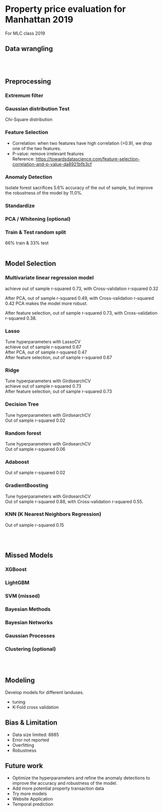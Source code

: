 # Property price evaluation for Manhattan 2019
For MLC class 2019

## Data wrangling
<br> 

## Preprocessing
### Extremum filter
### Gaussian distribution Test
Chi-Square distribution
### Feature Selection
- Correlation: when two features have high correlation (>0.9), we drop one of the two features.
- P-value: remove irrelevant features  
Reference: https://towardsdatascience.com/feature-selection-correlation-and-p-value-da8921bfb3cf  
### Anomaly Detection
Isolate forest sacrifices 5.6% accuracy of the out of sample, but improve the robustness of the model by 11.0%.
### Standardize
### PCA / Whitening (optional)
### Train & Test random split
66% train & 33% test
<br> 

## Model Selection

### Multivariate linear regression model
achieve out of sample r-squared 0.73, with Cross-validation r-squared 0.32

After PCA, out of sample r-squared 0.49, with Cross-validation r-squared 0.42
PCA makes the model more robust.

After feature selection, out of sample r-squared 0.73, with Cross-validation r-squared 0.38.

### Lasso
Tune hyperparameters with LassoCV  
achieve out of sample r-squared 0.67  
After PCA, out of sample r-squared 0.47  
After feature selection, out of sample r-squared 0.67

### Ridge
Tune hyperparameters with GirdsearchCV  
achieve out of sample r-squared 0.73  
After feature selection, out of sample r-squared 0.73

### Decision Tree
Tune hyperparameters with GirdsearchCV  
Out of sample r-squared 0.02

### Random forest
Tune hyperparameters with GirdsearchCV  
Out of sample r-squared 0.06

### Adaboost
Out of sample r-squared 0.02

### GradientBoosting
Tune hyperparameters with GirdsearchCV  
Out of sample r-squared 0.88, with Cross-validation r-squared 0.55.

### KNN (K Nearest Neighbors Regression)
Out of sample r-squared 0.15

<br> 

## Missed Models
### XGBoost
### LightGBM
### SVM (missed)
### Bayesian Methods
### Bayesian Networks
### Gaussian Processes
### Clustering (optional)
<br> 

## Modeling
Develop models for different landuses.
- tuning
- K-Fold cross validation

## Bias & Limitation
- Data size limited: 8885
- Error not reported
- Overfitting
- Robustness

## Future work
- Optimize the hyperparameters and refine the anomaly detections to improve the accuracy and robustness of the model.
- Add more potential property transaction data
- Try more models
- Website Application
- Temporal prediction
